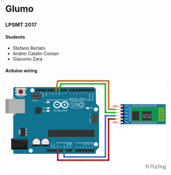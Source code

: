 # Glumo #
### LPSMT 2017
#### Students
* Stefano Berlato
* Andrei Catalin Coman
* Giacomo Zara

#### Arduino wiring
![Alt text](/Arduino/schematic.png)
